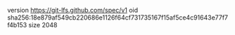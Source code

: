version https://git-lfs.github.com/spec/v1
oid sha256:18e879af549cb220686e1126f64cf731735167f15af5ce4c91643e77f7f4b153
size 2048
